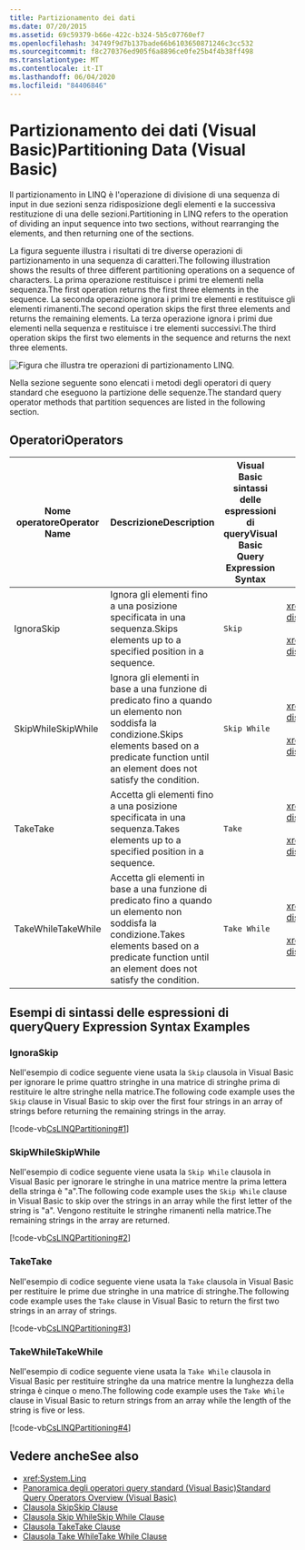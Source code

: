 ```yaml
---
title: Partizionamento dei dati
ms.date: 07/20/2015
ms.assetid: 69c59379-b66e-422c-b324-5b5c07760ef7
ms.openlocfilehash: 34749f9d7b137bade66b6103650871246c3cc532
ms.sourcegitcommit: f8c270376ed905f6a8896ce0fe25b4f4b38ff498
ms.translationtype: MT
ms.contentlocale: it-IT
ms.lasthandoff: 06/04/2020
ms.locfileid: "84406846"
---
```

# <a name="partitioning-data-visual-basic"></a><span data-ttu-id="4188c-102">Partizionamento dei dati (Visual Basic)</span><span class="sxs-lookup"><span data-stu-id="4188c-102">Partitioning Data (Visual Basic)</span></span>
<span data-ttu-id="4188c-103">Il partizionamento in LINQ è l'operazione di divisione di una sequenza di input in due sezioni senza ridisposizione degli elementi e la successiva restituzione di una delle sezioni.</span><span class="sxs-lookup"><span data-stu-id="4188c-103">Partitioning in LINQ refers to the operation of dividing an input sequence into two sections, without rearranging the elements, and then returning one of the sections.</span></span>  
  
 <span data-ttu-id="4188c-104">La figura seguente illustra i risultati di tre diverse operazioni di partizionamento in una sequenza di caratteri.</span><span class="sxs-lookup"><span data-stu-id="4188c-104">The following illustration shows the results of three different partitioning operations on a sequence of characters.</span></span> <span data-ttu-id="4188c-105">La prima operazione restituisce i primi tre elementi nella sequenza.</span><span class="sxs-lookup"><span data-stu-id="4188c-105">The first operation returns the first three elements in the sequence.</span></span> <span data-ttu-id="4188c-106">La seconda operazione ignora i primi tre elementi e restituisce gli elementi rimanenti.</span><span class="sxs-lookup"><span data-stu-id="4188c-106">The second operation skips the first three elements and returns the remaining elements.</span></span> <span data-ttu-id="4188c-107">La terza operazione ignora i primi due elementi nella sequenza e restituisce i tre elementi successivi.</span><span class="sxs-lookup"><span data-stu-id="4188c-107">The third operation skips the first two elements in the sequence and returns the next three elements.</span></span>  
  
 ![Figura che illustra tre operazioni di partizionamento LINQ.](./media/partitioning-data/linq-partitioning-operations.png)  
  
 <span data-ttu-id="4188c-109">Nella sezione seguente sono elencati i metodi degli operatori di query standard che eseguono la partizione delle sequenze.</span><span class="sxs-lookup"><span data-stu-id="4188c-109">The standard query operator methods that partition sequences are listed in the following section.</span></span>  
  
## <a name="operators"></a><span data-ttu-id="4188c-110">Operatori</span><span class="sxs-lookup"><span data-stu-id="4188c-110">Operators</span></span>  
  
|<span data-ttu-id="4188c-111">Nome operatore</span><span class="sxs-lookup"><span data-stu-id="4188c-111">Operator Name</span></span>|<span data-ttu-id="4188c-112">Descrizione</span><span class="sxs-lookup"><span data-stu-id="4188c-112">Description</span></span>|<span data-ttu-id="4188c-113">Visual Basic sintassi delle espressioni di query</span><span class="sxs-lookup"><span data-stu-id="4188c-113">Visual Basic Query Expression Syntax</span></span>|<span data-ttu-id="4188c-114">Altre informazioni</span><span class="sxs-lookup"><span data-stu-id="4188c-114">More Information</span></span>|  
|-------------------|-----------------|------------------------------------------|----------------------|  
|<span data-ttu-id="4188c-115">Ignora</span><span class="sxs-lookup"><span data-stu-id="4188c-115">Skip</span></span>|<span data-ttu-id="4188c-116">Ignora gli elementi fino a una posizione specificata in una sequenza.</span><span class="sxs-lookup"><span data-stu-id="4188c-116">Skips elements up to a specified position in a sequence.</span></span>|`Skip`|<xref:System.Linq.Enumerable.Skip%2A?displayProperty=nameWithType><br /><br /> <xref:System.Linq.Queryable.Skip%2A?displayProperty=nameWithType>|  
|<span data-ttu-id="4188c-117">SkipWhile</span><span class="sxs-lookup"><span data-stu-id="4188c-117">SkipWhile</span></span>|<span data-ttu-id="4188c-118">Ignora gli elementi in base a una funzione di predicato fino a quando un elemento non soddisfa la condizione.</span><span class="sxs-lookup"><span data-stu-id="4188c-118">Skips elements based on a predicate function until an element does not satisfy the condition.</span></span>|`Skip While`|<xref:System.Linq.Enumerable.SkipWhile%2A?displayProperty=nameWithType><br /><br /> <xref:System.Linq.Queryable.SkipWhile%2A?displayProperty=nameWithType>|  
|<span data-ttu-id="4188c-119">Take</span><span class="sxs-lookup"><span data-stu-id="4188c-119">Take</span></span>|<span data-ttu-id="4188c-120">Accetta gli elementi fino a una posizione specificata in una sequenza.</span><span class="sxs-lookup"><span data-stu-id="4188c-120">Takes elements up to a specified position in a sequence.</span></span>|`Take`|<xref:System.Linq.Enumerable.Take%2A?displayProperty=nameWithType><br /><br /> <xref:System.Linq.Queryable.Take%2A?displayProperty=nameWithType>|  
|<span data-ttu-id="4188c-121">TakeWhile</span><span class="sxs-lookup"><span data-stu-id="4188c-121">TakeWhile</span></span>|<span data-ttu-id="4188c-122">Accetta gli elementi in base a una funzione di predicato fino a quando un elemento non soddisfa la condizione.</span><span class="sxs-lookup"><span data-stu-id="4188c-122">Takes elements based on a predicate function until an element does not satisfy the condition.</span></span>|`Take While`|<xref:System.Linq.Enumerable.TakeWhile%2A?displayProperty=nameWithType><br /><br /> <xref:System.Linq.Queryable.TakeWhile%2A?displayProperty=nameWithType>|  
  
## <a name="query-expression-syntax-examples"></a><span data-ttu-id="4188c-123">Esempi di sintassi delle espressioni di query</span><span class="sxs-lookup"><span data-stu-id="4188c-123">Query Expression Syntax Examples</span></span>  
  
### <a name="skip"></a><span data-ttu-id="4188c-124">Ignora</span><span class="sxs-lookup"><span data-stu-id="4188c-124">Skip</span></span>  
 <span data-ttu-id="4188c-125">Nell'esempio di codice seguente viene usata la `Skip` clausola in Visual Basic per ignorare le prime quattro stringhe in una matrice di stringhe prima di restituire le altre stringhe nella matrice.</span><span class="sxs-lookup"><span data-stu-id="4188c-125">The following code example uses the `Skip` clause in Visual Basic to skip over the first four strings in an array of strings before returning the remaining strings in the array.</span></span>  
  
 [!code-vb[CsLINQPartitioning#1](~/samples/snippets/visualbasic/VS_Snippets_VBCSharp/CsLINQPartitioning/VB/Partitioning.vb#1)]  
  
### <a name="skipwhile"></a><span data-ttu-id="4188c-126">SkipWhile</span><span class="sxs-lookup"><span data-stu-id="4188c-126">SkipWhile</span></span>  
 <span data-ttu-id="4188c-127">Nell'esempio di codice seguente viene usata la `Skip While` clausola in Visual Basic per ignorare le stringhe in una matrice mentre la prima lettera della stringa è "a".</span><span class="sxs-lookup"><span data-stu-id="4188c-127">The following code example uses the `Skip While` clause in Visual Basic to skip over the strings in an array while the first letter of the string is "a".</span></span> <span data-ttu-id="4188c-128">Vengono restituite le stringhe rimanenti nella matrice.</span><span class="sxs-lookup"><span data-stu-id="4188c-128">The remaining strings in the array are returned.</span></span>  
  
 [!code-vb[CsLINQPartitioning#2](~/samples/snippets/visualbasic/VS_Snippets_VBCSharp/CsLINQPartitioning/VB/Partitioning.vb#2)]  
  
### <a name="take"></a><span data-ttu-id="4188c-129">Take</span><span class="sxs-lookup"><span data-stu-id="4188c-129">Take</span></span>  
 <span data-ttu-id="4188c-130">Nell'esempio di codice seguente viene usata la `Take` clausola in Visual Basic per restituire le prime due stringhe in una matrice di stringhe.</span><span class="sxs-lookup"><span data-stu-id="4188c-130">The following code example uses the `Take` clause in Visual Basic to return the first two strings in an array of strings.</span></span>  
  
 [!code-vb[CsLINQPartitioning#3](~/samples/snippets/visualbasic/VS_Snippets_VBCSharp/CsLINQPartitioning/VB/Partitioning.vb#3)]  
  
### <a name="takewhile"></a><span data-ttu-id="4188c-131">TakeWhile</span><span class="sxs-lookup"><span data-stu-id="4188c-131">TakeWhile</span></span>  
 <span data-ttu-id="4188c-132">Nell'esempio di codice seguente viene usata la `Take While` clausola in Visual Basic per restituire stringhe da una matrice mentre la lunghezza della stringa è cinque o meno.</span><span class="sxs-lookup"><span data-stu-id="4188c-132">The following code example uses the `Take While` clause in Visual Basic to return strings from an array while the length of the string is five or less.</span></span>  
  
 [!code-vb[CsLINQPartitioning#4](~/samples/snippets/visualbasic/VS_Snippets_VBCSharp/CsLINQPartitioning/VB/Partitioning.vb#4)]  
  
## <a name="see-also"></a><span data-ttu-id="4188c-133">Vedere anche</span><span class="sxs-lookup"><span data-stu-id="4188c-133">See also</span></span>

- <xref:System.Linq>
- [<span data-ttu-id="4188c-134">Panoramica degli operatori query standard (Visual Basic)</span><span class="sxs-lookup"><span data-stu-id="4188c-134">Standard Query Operators Overview (Visual Basic)</span></span>](standard-query-operators-overview.md)
- [<span data-ttu-id="4188c-135">Clausola Skip</span><span class="sxs-lookup"><span data-stu-id="4188c-135">Skip Clause</span></span>](../../../language-reference/queries/skip-clause.md)
- [<span data-ttu-id="4188c-136">Clausola Skip While</span><span class="sxs-lookup"><span data-stu-id="4188c-136">Skip While Clause</span></span>](../../../language-reference/queries/skip-while-clause.md)
- [<span data-ttu-id="4188c-137">Clausola Take</span><span class="sxs-lookup"><span data-stu-id="4188c-137">Take Clause</span></span>](../../../language-reference/queries/take-clause.md)
- [<span data-ttu-id="4188c-138">Clausola Take While</span><span class="sxs-lookup"><span data-stu-id="4188c-138">Take While Clause</span></span>](../../../language-reference/queries/take-while-clause.md)
